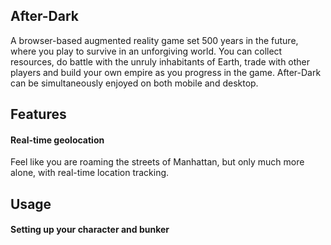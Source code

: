 ## After-Dark

A browser-based augmented reality game set 500 years in the future, where you play
to survive in an unforgiving world. You can collect resources, do battle 
with the unruly inhabitants of Earth, trade with other players and build
your own empire as you progress in the game. After-Dark can be simultaneously
enjoyed on both mobile and desktop.

## Features

#### Real-time geolocation

Feel like you are roaming the streets of Manhattan, but only much more alone,
with real-time location tracking.

## Usage

#### Setting up your character and bunker